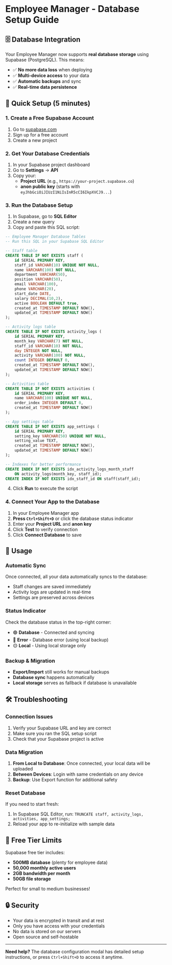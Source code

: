 # Employee Manager - Database Setup Guide

## 🗄️ Database Integration

Your Employee Manager now supports **real database storage** using Supabase (PostgreSQL). This means:

- ✅ **No more data loss** when deploying
- ✅ **Multi-device access** to your data
- ✅ **Automatic backups** and sync
- ✅ **Real-time data persistence**

## 🚀 Quick Setup (5 minutes)

### 1. Create a Free Supabase Account
1. Go to [supabase.com](https://supabase.com)
2. Sign up for a free account
3. Create a new project

### 2. Get Your Database Credentials
1. In your Supabase project dashboard
2. Go to **Settings** → **API**
3. Copy your:
   - **Project URL** (e.g., `https://your-project.supabase.co`)
   - **anon public key** (starts with `eyJhbGciOiJIUzI1NiIsInR5cCI6IkpXVCJ9...`)

### 3. Run the Database Setup
1. In Supabase, go to **SQL Editor**
2. Create a new query
3. Copy and paste this SQL script:

```sql
-- Employee Manager Database Tables
-- Run this SQL in your Supabase SQL Editor

-- Staff table
CREATE TABLE IF NOT EXISTS staff (
    id SERIAL PRIMARY KEY,
    staff_id VARCHAR(10) UNIQUE NOT NULL,
    name VARCHAR(100) NOT NULL,
    department VARCHAR(50),
    position VARCHAR(50),
    email VARCHAR(100),
    phone VARCHAR(20),
    start_date DATE,
    salary DECIMAL(10,2),
    active BOOLEAN DEFAULT true,
    created_at TIMESTAMP DEFAULT NOW(),
    updated_at TIMESTAMP DEFAULT NOW()
);

-- Activity logs table  
CREATE TABLE IF NOT EXISTS activity_logs (
    id SERIAL PRIMARY KEY,
    month_key VARCHAR(7) NOT NULL,
    staff_id VARCHAR(10) NOT NULL,
    day INTEGER NOT NULL,
    activity VARCHAR(100) NOT NULL,
    count INTEGER DEFAULT 0,
    created_at TIMESTAMP DEFAULT NOW(),
    updated_at TIMESTAMP DEFAULT NOW()
);

-- Activities table
CREATE TABLE IF NOT EXISTS activities (
    id SERIAL PRIMARY KEY,
    name VARCHAR(100) UNIQUE NOT NULL,
    order_index INTEGER DEFAULT 0,
    created_at TIMESTAMP DEFAULT NOW()
);

-- App settings table
CREATE TABLE IF NOT EXISTS app_settings (
    id SERIAL PRIMARY KEY,
    setting_key VARCHAR(50) UNIQUE NOT NULL,
    setting_value TEXT,
    created_at TIMESTAMP DEFAULT NOW(),
    updated_at TIMESTAMP DEFAULT NOW()
);

-- Indexes for better performance
CREATE INDEX IF NOT EXISTS idx_activity_logs_month_staff 
    ON activity_logs(month_key, staff_id);
CREATE INDEX IF NOT EXISTS idx_staff_id ON staff(staff_id);
```

4. Click **Run** to execute the script

### 4. Connect Your App to the Database
1. In your Employee Manager app
2. **Press `Ctrl+Shift+D`** or click the database status indicator
3. Enter your **Project URL** and **anon key**
4. Click **Test** to verify connection
5. Click **Connect Database** to save

## 🔄 Usage

### Automatic Sync
Once connected, all your data automatically syncs to the database:
- Staff changes are saved immediately
- Activity logs are updated in real-time
- Settings are preserved across devices

### Status Indicator
Check the database status in the top-right corner:
- 🟢 **Database** - Connected and syncing
- 🔴 **Error** - Database error (using local backup)
- 🟡 **Local** - Using local storage only

### Backup & Migration
- **Export/Import** still works for manual backups
- **Database sync** happens automatically
- **Local storage** serves as fallback if database is unavailable

## 🛠️ Troubleshooting

### Connection Issues
1. Verify your Supabase URL and key are correct
2. Make sure you ran the SQL setup script
3. Check that your Supabase project is active

### Data Migration
1. **From Local to Database**: Once connected, your local data will be uploaded
2. **Between Devices**: Login with same credentials on any device
3. **Backup**: Use Export function for additional safety

### Reset Database
If you need to start fresh:
1. In Supabase SQL Editor, run: `TRUNCATE staff, activity_logs, activities, app_settings;`
2. Reload your app to re-initialize with sample data

## 💝 Free Tier Limits

Supabase free tier includes:
- **500MB database** (plenty for employee data)
- **50,000 monthly active users**
- **2GB bandwidth per month**
- **50GB file storage**

Perfect for small to medium businesses!

## 🔒 Security

- Your data is encrypted in transit and at rest
- Only you have access with your credentials
- No data is stored on our servers
- Open source and self-hostable

---

**Need help?** The database configuration modal has detailed setup instructions, or press `Ctrl+Shift+D` to access it anytime.
